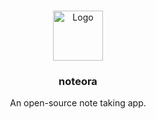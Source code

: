 <a name="readme-top"></a>

<br />
<div align="center">
  <a href="https://github.com/noteora">
    <img src="https://github.com/noteora/.github/noteora.png" alt="Logo" width="80" height="80">
  </a>

  <h3 align="center">noteora</h3>

  <p align="center">
    An open-source note taking app.
  </p>
</div>
